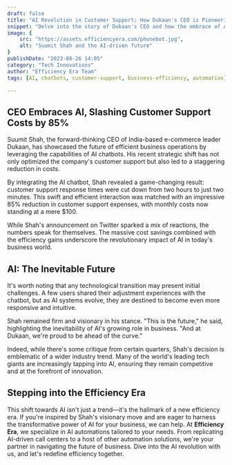 ```yaml
---
draft: false
title: "AI Revolution in Customer Support: How Dukaan's CEO is Pioneering the Future"
snippet: "Delve into the story of Dukaan's CEO and how the embrace of AI chatbots has ushered in dramatic efficiency and massive cost savings in customer support."
image: {
    src: "https://assets.efficiencyera.com/phonebot.jpg",
    alt: "Suumit Shah and the AI-driven future"
}
publishDate: "2023-08-26 14:05"
category: "Tech Innovations"
author: "Efficiency Era Team"
tags: [AI, chatbots, customer-support, business-efficiency, automation]

---
```


## CEO Embraces AI, Slashing Customer Support Costs by 85%

Suumit Shah, the forward-thinking CEO of India-based e-commerce leader Dukaan, has showcased the future of efficient business operations by leveraging the capabilities of AI chatbots. His recent strategic shift has not only optimized the company's customer support but also led to a staggering reduction in costs.

By integrating the AI chatbot, Shah revealed a game-changing result: customer support response times were cut down from two hours to just two minutes. This swift and efficient interaction was matched with an impressive 85% reduction in customer support expenses, with monthly costs now standing at a mere $100.

While Shah's announcement on Twitter sparked a mix of reactions, the numbers speak for themselves. The massive cost savings combined with the efficiency gains underscore the revolutionary impact of AI in today's business world.

## AI: The Inevitable Future

It's worth noting that any technological transition may present initial challenges. A few users shared their adjustment experiences with the chatbot, but as AI systems evolve, they are destined to become even more responsive and intuitive.

Shah remained firm and visionary in his stance. "This is the future," he said, highlighting the inevitability of AI's growing role in business. "And at Dukaan, we're proud to be ahead of the curve."

Indeed, while there's some critique from certain quarters, Shah's decision is emblematic of a wider industry trend. Many of the world's leading tech giants are increasingly tapping into AI, ensuring they remain competitive and at the forefront of innovation.

## Stepping into the Efficiency Era

This shift towards AI isn't just a trend—it's the hallmark of a new efficiency era. If you're inspired by Shah's visionary move and are eager to harness the transformative power of AI for your business, we can help. At **Efficiency Era**, we specialize in AI automations tailored to your needs. From replicating AI-driven call centers to a host of other automation solutions, we're your partner in navigating the future of business. Dive into the AI revolution with us, and let's redefine efficiency together.
